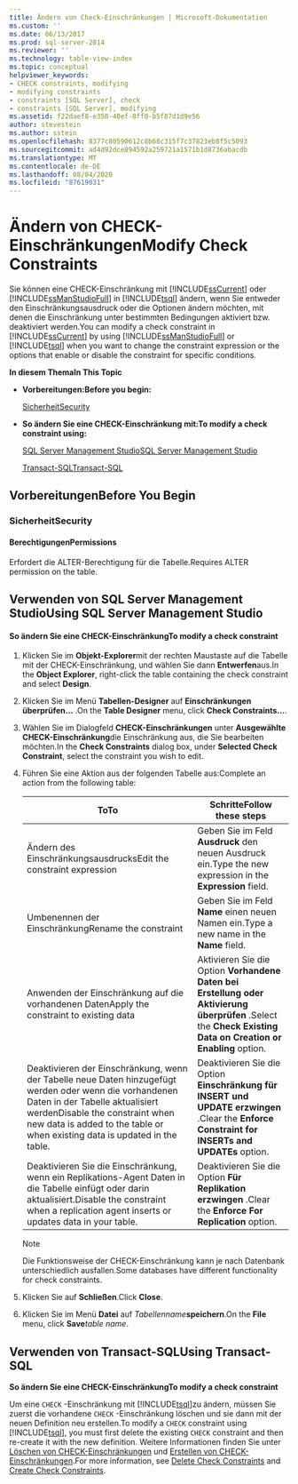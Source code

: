 ```yaml
---
title: Ändern von Check-Einschränkungen | Microsoft-Dokumentation
ms.custom: ''
ms.date: 06/13/2017
ms.prod: sql-server-2014
ms.reviewer: ''
ms.technology: table-view-index
ms.topic: conceptual
helpviewer_keywords:
- CHECK constraints, modifying
- modifying constraints
- constraints [SQL Server], check
- constraints [SQL Server], modifying
ms.assetid: f22daef8-e350-40ef-8ff0-b5f87d1d9e56
author: stevestein
ms.author: sstein
ms.openlocfilehash: 8377c80590612c8b68c315f7c37823eb8f5c5093
ms.sourcegitcommit: ad4d92dce894592a259721a1571b1d8736abacdb
ms.translationtype: MT
ms.contentlocale: de-DE
ms.lasthandoff: 08/04/2020
ms.locfileid: "87619031"
---
```

# <a name="modify-check-constraints"></a><span data-ttu-id="a0a10-102">Ändern von CHECK-Einschränkungen</span><span class="sxs-lookup"><span data-stu-id="a0a10-102">Modify Check Constraints</span></span>
  <span data-ttu-id="a0a10-103">Sie können eine CHECK-Einschränkung mit [!INCLUDE[ssCurrent](../../includes/sscurrent-md.md)] oder [!INCLUDE[ssManStudioFull](../../includes/ssmanstudiofull-md.md)] in [!INCLUDE[tsql](../../includes/tsql-md.md)] ändern, wenn Sie entweder den Einschränkungsausdruck oder die Optionen ändern möchten, mit denen die Einschränkung unter bestimmten Bedingungen aktiviert bzw. deaktiviert werden.</span><span class="sxs-lookup"><span data-stu-id="a0a10-103">You can modify a check constraint in [!INCLUDE[ssCurrent](../../includes/sscurrent-md.md)] by using [!INCLUDE[ssManStudioFull](../../includes/ssmanstudiofull-md.md)] or [!INCLUDE[tsql](../../includes/tsql-md.md)] when you want to change the constraint expression or the options that enable or disable the constraint for specific conditions.</span></span>  
  
 <span data-ttu-id="a0a10-104">**In diesem Thema**</span><span class="sxs-lookup"><span data-stu-id="a0a10-104">**In This Topic**</span></span>  
  
-   <span data-ttu-id="a0a10-105">**Vorbereitungen:**</span><span class="sxs-lookup"><span data-stu-id="a0a10-105">**Before you begin:**</span></span>  
  
     [<span data-ttu-id="a0a10-106">Sicherheit</span><span class="sxs-lookup"><span data-stu-id="a0a10-106">Security</span></span>](#Security)  
  
-   <span data-ttu-id="a0a10-107">**So ändern Sie eine CHECK-Einschränkung mit:**</span><span class="sxs-lookup"><span data-stu-id="a0a10-107">**To modify a check constraint using:**</span></span>  
  
     [<span data-ttu-id="a0a10-108">SQL Server Management Studio</span><span class="sxs-lookup"><span data-stu-id="a0a10-108">SQL Server Management Studio</span></span>](#SSMSProcedure)  
  
     [<span data-ttu-id="a0a10-109">Transact-SQL</span><span class="sxs-lookup"><span data-stu-id="a0a10-109">Transact-SQL</span></span>](#TsqlProcedure)  
  
##  <a name="before-you-begin"></a><a name="BeforeYouBegin"></a> <span data-ttu-id="a0a10-110">Vorbereitungen</span><span class="sxs-lookup"><span data-stu-id="a0a10-110">Before You Begin</span></span>  
  
###  <a name="security"></a><a name="Security"></a> <span data-ttu-id="a0a10-111">Sicherheit</span><span class="sxs-lookup"><span data-stu-id="a0a10-111">Security</span></span>  
  
####  <a name="permissions"></a><a name="Permissions"></a> <span data-ttu-id="a0a10-112">Berechtigungen</span><span class="sxs-lookup"><span data-stu-id="a0a10-112">Permissions</span></span>  
 <span data-ttu-id="a0a10-113">Erfordert die ALTER-Berechtigung für die Tabelle.</span><span class="sxs-lookup"><span data-stu-id="a0a10-113">Requires ALTER permission on the table.</span></span>  
  
##  <a name="using-sql-server-management-studio"></a><a name="SSMSProcedure"></a> <span data-ttu-id="a0a10-114">Verwenden von SQL Server Management Studio</span><span class="sxs-lookup"><span data-stu-id="a0a10-114">Using SQL Server Management Studio</span></span>  
  
#### <a name="to-modify-a-check-constraint"></a><span data-ttu-id="a0a10-115">So ändern Sie eine CHECK-Einschränkung</span><span class="sxs-lookup"><span data-stu-id="a0a10-115">To modify a check constraint</span></span>  
  
1.  <span data-ttu-id="a0a10-116">Klicken Sie im **Objekt-Explorer**mit der rechten Maustaste auf die Tabelle mit der CHECK-Einschränkung, und wählen Sie dann **Entwerfen**aus.</span><span class="sxs-lookup"><span data-stu-id="a0a10-116">In the **Object Explorer**, right-click the table containing the check constraint and select **Design**.</span></span>  
  
2.  <span data-ttu-id="a0a10-117">Klicken Sie im Menü **Tabellen-Designer** auf **Einschränkungen überprüfen...** .</span><span class="sxs-lookup"><span data-stu-id="a0a10-117">On the **Table Designer** menu, click **Check Constraints...**.</span></span>  
  
3.  <span data-ttu-id="a0a10-118">Wählen Sie im Dialogfeld **CHECK-Einschränkungen** unter **Ausgewählte CHECK-Einschränkung**die Einschränkung aus, die Sie bearbeiten möchten.</span><span class="sxs-lookup"><span data-stu-id="a0a10-118">In the **Check Constraints** dialog box, under **Selected Check Constraint**, select the constraint you wish to edit.</span></span>  
  
4.  <span data-ttu-id="a0a10-119">Führen Sie eine Aktion aus der folgenden Tabelle aus:</span><span class="sxs-lookup"><span data-stu-id="a0a10-119">Complete an action from the following table:</span></span>  
  
    |<span data-ttu-id="a0a10-120">To</span><span class="sxs-lookup"><span data-stu-id="a0a10-120">To</span></span>|<span data-ttu-id="a0a10-121">Schritte</span><span class="sxs-lookup"><span data-stu-id="a0a10-121">Follow these steps</span></span>|  
    |--------|------------------------|  
    |<span data-ttu-id="a0a10-122">Ändern des Einschränkungsausdrucks</span><span class="sxs-lookup"><span data-stu-id="a0a10-122">Edit the constraint expression</span></span>|<span data-ttu-id="a0a10-123">Geben Sie im Feld **Ausdruck** den neuen Ausdruck ein.</span><span class="sxs-lookup"><span data-stu-id="a0a10-123">Type the new expression in the **Expression** field.</span></span>|  
    |<span data-ttu-id="a0a10-124">Umbenennen der Einschränkung</span><span class="sxs-lookup"><span data-stu-id="a0a10-124">Rename the constraint</span></span>|<span data-ttu-id="a0a10-125">Geben Sie im Feld **Name** einen neuen Namen ein.</span><span class="sxs-lookup"><span data-stu-id="a0a10-125">Type a new name in the **Name** field.</span></span>|  
    |<span data-ttu-id="a0a10-126">Anwenden der Einschränkung auf die vorhandenen Daten</span><span class="sxs-lookup"><span data-stu-id="a0a10-126">Apply the constraint to existing data</span></span>|<span data-ttu-id="a0a10-127">Aktivieren Sie die Option **Vorhandene Daten bei Erstellung oder Aktivierung überprüfen** .</span><span class="sxs-lookup"><span data-stu-id="a0a10-127">Select the **Check Existing Data on Creation or Enabling** option.</span></span>|  
    |<span data-ttu-id="a0a10-128">Deaktivieren der Einschränkung, wenn der Tabelle neue Daten hinzugefügt werden oder wenn die vorhandenen Daten in der Tabelle aktualisiert werden</span><span class="sxs-lookup"><span data-stu-id="a0a10-128">Disable the constraint when new data is added to the table or when existing data is updated in the table.</span></span>|<span data-ttu-id="a0a10-129">Deaktivieren Sie die Option **Einschränkung für INSERT und UPDATE erzwingen** .</span><span class="sxs-lookup"><span data-stu-id="a0a10-129">Clear the **Enforce Constraint for INSERTs and UPDATEs** option.</span></span>|  
    |<span data-ttu-id="a0a10-130">Deaktivieren Sie die Einschränkung, wenn ein Replikations-Agent Daten in die Tabelle einfügt oder darin aktualisiert.</span><span class="sxs-lookup"><span data-stu-id="a0a10-130">Disable the constraint when a replication agent inserts or updates data in your table.</span></span>|<span data-ttu-id="a0a10-131">Deaktivieren Sie die Option **Für Replikation erzwingen** .</span><span class="sxs-lookup"><span data-stu-id="a0a10-131">Clear the **Enforce For Replication** option.</span></span>|  
  
    > [!NOTE]  
    >  <span data-ttu-id="a0a10-132">Die Funktionsweise der CHECK-Einschränkung kann je nach Datenbank unterschiedlich ausfallen.</span><span class="sxs-lookup"><span data-stu-id="a0a10-132">Some databases have different functionality for check constraints.</span></span>  
  
5.  <span data-ttu-id="a0a10-133">Klicken Sie auf **Schließen**.</span><span class="sxs-lookup"><span data-stu-id="a0a10-133">Click **Close**.</span></span>  
  
6.  <span data-ttu-id="a0a10-134">Klicken Sie im Menü **Datei** auf _Tabellenname_**speichern**.</span><span class="sxs-lookup"><span data-stu-id="a0a10-134">On the **File** menu, click **Save**_table name_.</span></span>  
  
##  <a name="using-transact-sql"></a><a name="TsqlProcedure"></a> <span data-ttu-id="a0a10-135">Verwenden von Transact-SQL</span><span class="sxs-lookup"><span data-stu-id="a0a10-135">Using Transact-SQL</span></span>  
 <span data-ttu-id="a0a10-136">**So ändern Sie eine CHECK-Einschränkung**</span><span class="sxs-lookup"><span data-stu-id="a0a10-136">**To modify a check constraint**</span></span>  
  
 <span data-ttu-id="a0a10-137">Um eine `CHECK` -Einschränkung mit [!INCLUDE[tsql](../../includes/tsql-md.md)]zu ändern, müssen Sie zuerst die vorhandene `CHECK` -Einschränkung löschen und sie dann mit der neuen Definition neu erstellen.</span><span class="sxs-lookup"><span data-stu-id="a0a10-137">To modify a `CHECK` constraint using [!INCLUDE[tsql](../../includes/tsql-md.md)], you must first delete the existing `CHECK` constraint and then re-create it with the new definition.</span></span> <span data-ttu-id="a0a10-138">Weitere Informationen finden Sie unter [Löschen von CHECK-Einschränkungen](delete-check-constraints.md) und [Erstellen von CHECK-Einschränkungen](create-check-constraints.md).</span><span class="sxs-lookup"><span data-stu-id="a0a10-138">For more information, see [Delete Check Constraints](delete-check-constraints.md) and [Create Check Constraints](create-check-constraints.md).</span></span>  
  
###  <a name="TsqlExample"></a>  
